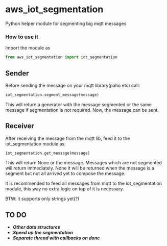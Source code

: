 # aws_iot_segmentation
Python helper module for segmenting big mqtt messages

### How to use it
Import the module as
```python
from aws_iot_segmentation import iot_segmentation
```

## Sender
Before sending the message on your mqtt library(paho etc) call:
```python
iot_segmentation.segment_message(message)
```
This will return a generator with the message segmented or the same message if segmentation is not required. Now, the message can be 
sent.

## Receiver
After receiving the message from the mqtt lib, feed it to the iot_segmentation module as:
```python
iot_segmentation.get_message(message)
```
This will return None or the message. Messages which are not segmented will return immediately.
None it will be returned when the message is a segment but not all arrived yet to compose the message.

It is recommended to feed all messages from mqtt to the iot_segmentation module, this way no extra logic on top of it is necessary.

BTW: it supports only strings yet(?) 

## TO DO
* ***Other data structures***
* ***Speed up the segmentation***
* ***Separate thread with callbacks on done***